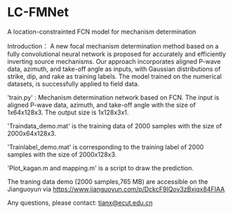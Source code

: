 # LC-FMNet
A location-constrainted FCN model for mechanism determination

Introduction： A new focal mechanism determination method based on a fully convolutional neural network is proposed for accurately and efficiently inverting source mechanisms. Our approach incorporates aligned P-wave data, azimuth, and take-off angle as inputs, with Gaussian distributions of strike, dip, and rake as training labels. The model trained on the numerical datasets, is successfully applied to field data. 


'train.py' : Mechanism determination network based on FCN. The input is aligned P-wave data, azimuth, and take-off angle with the size of 1x64x128x3. The output size is 1x128x3x1.

'Traindata_demo.mat' is the training data of 2000 samples with the size of 2000x64x128x3.

'Trainlabel_demo.mat' is corresponding to the training label of 2000 samples with the size of 2000x128x3.

'Plot_kagan.m and mapping.m' is a script to draw the prediction.


The traning data demo (2000 samples,765 MB) are accessible on the Jianguoyun via https://www.jianguoyun.com/p/DckcF9IQov3zBxjqx84FIAA

Any questions, please contact: tianx@ecut.edu.cn
